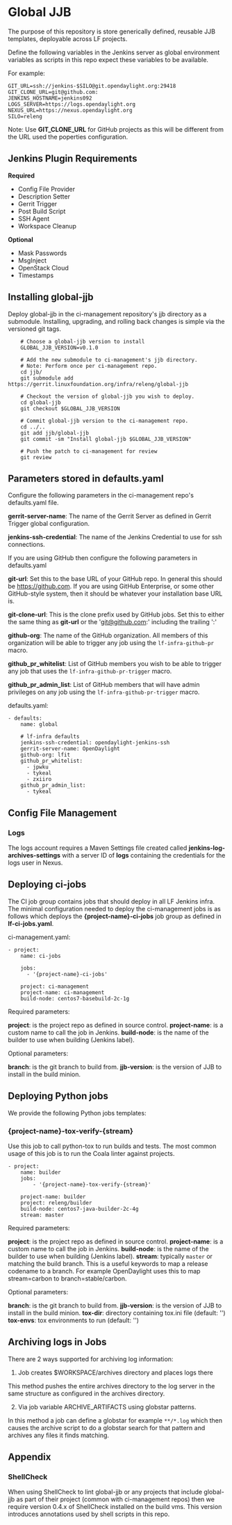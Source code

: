 # Global JJB

The purpose of this repository is store generically defined, reusable JJB
templates, deployable across LF projects.

Define the following variables in the Jenkins server as
global environment variables as scripts in this repo expect these variables to
be available.

For example:

```
GIT_URL=ssh://jenkins-$SILO@git.opendaylight.org:29418
GIT_CLONE_URL=git@github.com:
JENKINS_HOSTNAME=jenkins092
LOGS_SERVER=https://logs.opendaylight.org
NEXUS_URL=https://nexus.opendaylight.org
SILO=releng
```

Note: Use **GIT_CLONE_URL** for GitHub projects as this
will be different from the URL used the poperties
configuration.

## Jenkins Plugin Requirements

**Required**

- Config File Provider
- Description Setter
- Gerrit Trigger
- Post Build Script
- SSH Agent
- Workspace Cleanup

**Optional**

- Mask Passwords
- MsgInject
- OpenStack Cloud
- Timestamps

## Installing global-jjb

Deploy global-jjb in the ci-management repository's jjb directory as
a submodule. Installing, upgrading, and rolling back changes is simple via the
versioned git tags.

```
    # Choose a global-jjb version to install
    GLOBAL_JJB_VERSION=v0.1.0

    # Add the new submodule to ci-management's jjb directory.
    # Note: Perform once per ci-management repo.
    cd jjb/
    git submodule add https://gerrit.linuxfoundation.org/infra/releng/global-jjb

    # Checkout the version of global-jjb you wish to deploy.
    cd global-jjb
    git checkout $GLOBAL_JJB_VERSION

    # Commit global-jjb version to the ci-management repo.
    cd ../..
    git add jjb/global-jjb
    git commit -sm "Install global-jjb $GLOBAL_JJB_VERSION"

    # Push the patch to ci-management for review
    git review
```

## Parameters stored in defaults.yaml

Configure the following parameters in the ci-management repo's
defaults.yaml file.

**gerrit-server-name**: The name of the Gerrit Server as defined
in Gerrit Trigger global configuration.

**jenkins-ssh-credential**: The name of the Jenkins Credential to
use for ssh connections.

If you are using GitHub then configure the following parameters
in defaults.yaml

**git-url**: Set this to the base URL of your GitHub repo. In
general this should be <https://github.com>. If you are using
GitHub Enterprise, or some other GitHub-style system, then it
should be whatever your installation base URL is.

**git-clone-url**: This is the clone prefix used by GitHub jobs.
Set this to either the same thing as **git-url** or the
'git@github.com:' including the trailing ':'

**github-org**: The name of the GitHub organization. All members
of this organization will be able to trigger any job using the
`lf-infra-github-pr` macro.

**github_pr_whitelist**: List of GitHub members you wish to be able to
trigger any job that uses the `lf-infra-github-pr-trigger` macro.

**github_pr_admin_list**: List of GitHub members that will have admin
privileges on any job using the `lf-infra-github-pr-trigger`
macro.

defaults.yaml:

```
- defaults:
    name: global

    # lf-infra defaults
    jenkins-ssh-credential: opendaylight-jenkins-ssh
    gerrit-server-name: OpenDaylight
    github-org: lfit
    github_pr_whitelist:
      - jpwku
      - tykeal
      - zxiiro
    github_pr_admin_list:
      - tykeal
```

## Config File Management

### Logs

The logs account requires a Maven Settings file created called
**jenkins-log-archives-settings** with a server ID of **logs** containing the
credentials for the logs user in Nexus.

## Deploying ci-jobs

The CI job group contains jobs that should deploy in all LF
Jenkins infra. The minimal configuration needed to deploy the ci-management
jobs is as follows which deploys the **{project-name}-ci-jobs** job group as
defined in **lf-ci-jobs.yaml**.

ci-management.yaml:

```
- project:
    name: ci-jobs

    jobs:
      - '{project-name}-ci-jobs'

    project: ci-management
    project-name: ci-management
    build-node: centos7-basebuild-2c-1g
```

Required parameters:

**project**: is the project repo as defined in source control.
**project-name**: is a custom name to call the job in Jenkins.
**build-node**: is the name of the builder to use when building (Jenkins label).

Optional parameters:

**branch**: is the git branch to build from.
**jjb-version**: is the version of JJB to install in the build minion.

## Deploying Python jobs

We provide the following Python jobs templates:

### {project-name}-tox-verify-{stream}

Use this job to call python-tox to run builds and tests. The most common
usage of this job is to run the Coala linter against projects.

```
- project:
    name: builder
    jobs:
        - '{project-name}-tox-verify-{stream}'

    project-name: builder
    project: releng/builder
    build-node: centos7-java-builder-2c-4g
    stream: master
```

Required parameters:

**project**: is the project repo as defined in source control.
**project-name**: is a custom name to call the job in Jenkins.
**build-node**: is the name of the builder to use when building (Jenkins label).
**stream**: typically `master` or matching the build branch. This
            is a useful keywords to map a release codename to a branch. For
            example OpenDaylight uses this to map stream=carbon to
            branch=stable/carbon.

Optional parameters:

**branch**: is the git branch to build from.
**jjb-version**: is the version of JJB to install in the build minion.
**tox-dir**: directory containing tox.ini file (default: '')
**tox-envs**: tox environments to run (default: '')

## Archiving logs in Jobs

There are 2 ways supported for archiving log information:

1) Job creates $WORKSPACE/archives directory and places logs there

This method pushes the entire archives directory to the log server
in the same structure as configured in the archives directory.

2) Via job variable ARCHIVE_ARTIFACTS using globstar patterns.

In this method a job can define a globstar for example `**/*.log` which then
causes the archive script to do a globstar search for that pattern and archives
any files it finds matching.

## Appendix

### ShellCheck

When using ShellCheck to lint global-jjb or any projects that include
global-jjb as part of their project (common with ci-management repos) then
we require version 0.4.x of ShellCheck installed on the build vms. This version
introduces annotations used by shell scripts in this repo.
